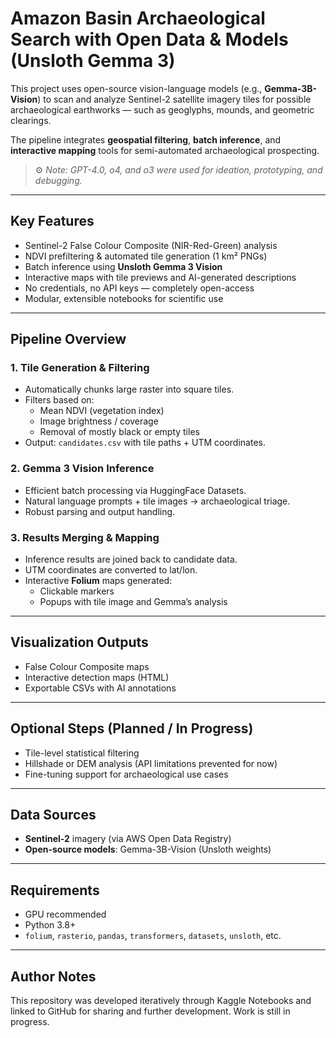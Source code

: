 # Amazon Basin Archaeological Search with Open Data & Models (Unsloth Gemma 3)

This project uses open-source vision-language models (e.g., **Gemma-3B-Vision**) to scan and analyze Sentinel-2 satellite imagery tiles for possible archaeological earthworks — such as geoglyphs, mounds, and geometric clearings.

The pipeline integrates **geospatial filtering**, **batch inference**, and **interactive mapping** tools for semi-automated archaeological prospecting.

> ⚙️ *Note: GPT-4.0, o4, and o3 were used for ideation, prototyping, and debugging.*

---

## Key Features

- Sentinel-2 False Colour Composite (NIR-Red-Green) analysis  
- NDVI prefiltering & automated tile generation (1 km² PNGs)  
- Batch inference using **Unsloth Gemma 3 Vision**  
- Interactive maps with tile previews and AI-generated descriptions  
- No credentials, no API keys — completely open-access  
- Modular, extensible notebooks for scientific use  

---

## Pipeline Overview

### 1. **Tile Generation & Filtering**
- Automatically chunks large raster into square tiles.
- Filters based on:
  - Mean NDVI (vegetation index)
  - Image brightness / coverage
  - Removal of mostly black or empty tiles
- Output: `candidates.csv` with tile paths + UTM coordinates.

### 2. **Gemma 3 Vision Inference**
- Efficient batch processing via HuggingFace Datasets.
- Natural language prompts + tile images → archaeological triage.
- Robust parsing and output handling.

### 3. **Results Merging & Mapping**
- Inference results are joined back to candidate data.
- UTM coordinates are converted to lat/lon.
- Interactive **Folium** maps generated:
  - Clickable markers
  - Popups with tile image and Gemma’s analysis

---

## Visualization Outputs

- False Colour Composite maps  
- Interactive detection maps (HTML)  
- Exportable CSVs with AI annotations  

---

## Optional Steps (Planned / In Progress)
- Tile-level statistical filtering  
- Hillshade or DEM analysis (API limitations prevented for now)  
- Fine-tuning support for archaeological use cases  

---

## Data Sources

- **Sentinel-2** imagery (via AWS Open Data Registry)  
- **Open-source models**: Gemma-3B-Vision (Unsloth weights)

---

## Requirements

- GPU recommended  
- Python 3.8+  
- `folium`, `rasterio`, `pandas`, `transformers`, `datasets`, `unsloth`, etc.

---

## Author Notes

This repository was developed iteratively through Kaggle Notebooks and linked to GitHub for sharing and further development. Work is still in progress.

